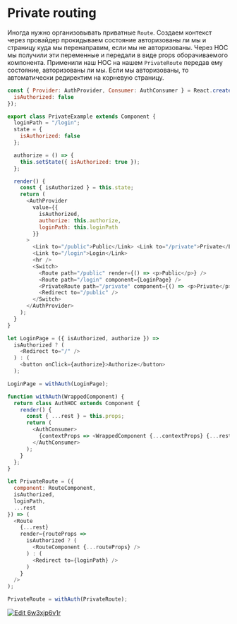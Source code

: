 # Private routing

Иногда нужно организовывать приватные `Route`. Создаем контекст через провайдер прокидываем состояние авторизованы ли мы и страницу куда мы перенаправим, если мы не авторизованы. Через HOC мы получили эти переменные и передали в виде props оборачиваемого компонента. Применили наш HOC на нашем `PrivateRoute` передав ему состояние, авторизованы ли мы. Если мы авторизованы, то автоматически редиректим на корневую страницу.

```javascript
const { Provider: AuthProvider, Consumer: AuthConsumer } = React.createContext({
  isAuthorized: false
});

export class PrivateExample extends Component {
  loginPath = "/login";
  state = {
    isAuthorized: false
  };

  authorize = () => {
    this.setState({ isAuthorized: true });
  };

  render() {
    const { isAuthorized } = this.state;
    return (
      <AuthProvider
        value={{
          isAuthorized,
          authorize: this.authorize,
          loginPath: this.loginPath
        }}
      >
        <Link to="/public">Public</Link> <Link to="/private">Private</Link>{" "}
        <Link to="/login">Login</Link>
        <hr />
        <Switch>
          <Route path="/public" render={() => <p>Public</p>} />
          <Route path="/login" component={LoginPage} />
          <PrivateRoute path="/private" component={() => <p>Private</p>} />
          <Redirect to="/public" />
        </Switch>
      </AuthProvider>
    );
  }
}

let LoginPage = ({ isAuthorized, authorize }) =>
  isAuthorized ? (
    <Redirect to="/" />
  ) : (
    <button onClick={authorize}>Authorize</button>
  );

LoginPage = withAuth(LoginPage);

function withAuth(WrappedComponent) {
  return class AuthHOC extends Component {
    render() {
      const { ...rest } = this.props;
      return (
        <AuthConsumer>
          {contextProps => <WrappedComponent {...contextProps} {...rest} />}
        </AuthConsumer>
      );
    }
  };
}

let PrivateRoute = ({
  component: RouteComponent,
  isAuthorized,
  loginPath,
  ...rest
}) => (
  <Route
    {...rest}
    render={routeProps =>
      isAuthorized ? (
        <RouteComponent {...routeProps} />
      ) : (
        <Redirect to={loginPath} />
      )
    }
  />
);

PrivateRoute = withAuth(PrivateRoute);
```
[![Edit 6w3xjp6v1r](https://codesandbox.io/static/img/play-codesandbox.svg)](https://codesandbox.io/s/6w3xjp6v1r)